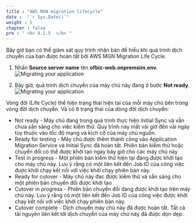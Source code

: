 ```yaml
---
title : "AWS MGN migration lifecycle"
date :  "`r Sys.Date()`" 
weight : 5
chapter : false
pre : " <b> 4.1.5  </b> "
---
```

Bây giờ bạn có thể giám sát quy trình nhân bản để hiểu khi quá trình dịch chuyển của bạn được hoàn tất bởi AWS MGN Migration Life Cycle.
1. Nhấn **Source server name** tên **ofbiz-web.onpremsim.env**.
![Migrating your application](../../../../images/4.migrateinfra/4.1migrateapp/4.1.5lifecycle/4.1.5.1lifecycle.png?width=90pc)

2. Bây giờ, quá trình dịch chuyển của máy chủ này đang ở bước **Not ready**.
![Migrating your application](../../../../images/4.migrateinfra/4.1migrateapp/4.1.5lifecycle/4.1.5.2lifecycle.png?width=90pc)

Vòng đời (Life Cycle) thể hiện trạng thai hiện tại của mỗi máy chủ bên trong vòng đời dịch chuyển. Và có 6 trạng thái của dòng đời dịch chuyển:

+ Not ready - Máy chủ đang trong quá trình thực hiện Initial Sync và vẫn chưa sẵn sàng cho việc kiểm thử. Quy trình này mất vài giờ đến vài ngày tùy thuộc vào tốc độ mạng và kích cỡ của máy chủ nguồn.
+ Ready for testing - Máy chủ được thêm thành công vào Application Migration Service và Initial Sync đã hoàn tất. Phiên bản kiểm thử hoặc chuyển đổi có thể được khởi tạo ngay bây giờ cho các máy chủ này
+ Test in progress - Một phiên bản kiểm thử hiện tại đang được khởi tạo cho máy chủ này. Lưu ý rằng có một liên kết đến Job ID của công việc được khởi chạy kết nối với việc khởi chạy phiên bản này.
+ Ready for cutover - Máy chủ này đac được kiểm thử và sẵn sàng cho một phiên bản chuyển đổi được khởi tạo
+ Cutover in progress - Phiên bản chuyển đổi đang được khởi tạo trên máy chủ này. Lưu ý rằng có một liên kết đến Job ID của công việc được khởi chạy kết nối với việc khởi chạy phiên bản này.
+ Cutover complete - Dịch chuyển máy chủ này đã được hoàn tất. Tất cả tài nguyên liên kết tới dịch chuyển của máy chủ này đã được dọn dẹp.
